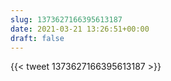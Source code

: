 ```yaml
---
slug: 1373627166395613187
date: 2021-03-21 13:26:51+00:00
draft: false
---
```


{{< tweet 1373627166395613187 >}}
